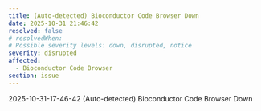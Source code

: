 ```yaml
---
title: (Auto-detected) Bioconductor Code Browser Down
date: 2025-10-31 21:46:42
resolved: false
# resolvedWhen: 
# Possible severity levels: down, disrupted, notice
severity: disrupted
affected:
  - Bioconductor Code Browser
section: issue
---
```


2025-10-31-17-46-42 (Auto-detected) Bioconductor Code Browser Down

